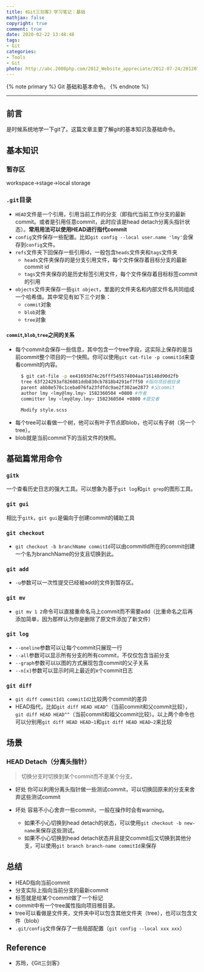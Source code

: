 ```yaml
---
title: 《Git三剑客》学习笔记：基础
mathjax: false
copyright: true
comment: true
date: 2020-02-22 13:48:48
tags:
- Git
categories:
- Tools
- Git
photo: http://abc.2008php.com/2012_Website_appreciate/2012-07-24/20120724143614.jpg
---
```


{% note primary %}
Git 基础和基本命令。
{% endnote %}

<!-- more -->

---

## 前言

是时候系统地学一下git了。这篇文章主要了解git的基本知识及基础命令。

## 基本知识

### 暂存区

workspace->stage->local storage

### `.git`目录

- `HEAD`文件是一个引用，引用当前工作的分支（即指代当前工作分支的最新commit。或者是引用任意commit，此时应该是head detach分离头指针状态）。**常用用法可以使用HEAD进行指代commit**
- `config`文件保存一些配置。比如`git config --local user.name 'lmy'`会保存到`config`文件。
- `refs`文件夹下回保存一些引用id，一般包含`heads`文件夹和`tags`文件夹
  - `heads`文件夹保存的是分支引用文件，每个文件保存着目标分支的最新commit id
  - `tags`文件夹保存的是历史标签引用文件，每个文件保存着目标标签commit的引用
- `objects`文件夹保存一些`git object`，里面的文件夹名和内部文件名共同组成一个哈希值。其中常见有如下三个对象：
  - `commit`对象
  - `blob`对象
  - `tree`对象

#### `commit`,`blob`,`tree`之间的关系

- 每个commit会保存一些信息，其中包含一个tree字段，这实际上保存的是当前commit整个项目的一个快照。你可以使用`git cat-file -p commitId`来查看commit的内容。
  ```bash
    $ git cat-file -p ee41693d74c26fff545574804aa716148d90d2fb
    tree 63f224293af826081ddb830cb7818b4291ef7f50 #指向项目根目录
    parent abb8e578c1ceba076fa23fdfdc9ae2f302ae2877 #父commit
    author lmy <lmy@lmy.lmy> 1582360504 +0800 #作者
    committer lmy <lmy@lmy.lmy> 1582360504 +0800 #提交者

    Modify style.scss

  ```
- 每个tree可以看做一个树，他可以有叶子节点即blob，也可以有子树（另一个tree）。
- blob就是当前commit下的当前文件的快照。

## 基础篇常用命令

### `gitk`

一个查看历史日志的强大工具。可以想象为基于`git log`和`git grep`的图形工具。

### `git gui`

相比于`gitk`，`git gui`是偏向于创建commit的辅助工具

### `git checkout`

- `git checkout -b branchName commitId`可以由commitId所在的commit创建一个名为branchName的分支且切换到此。

### `git add`

- `-u`参数可以一次性提交已经被add的文件到暂存区。

### `git mv`

- `git mv 1 2`命令可以直接重命名马上commit而不需要add（比重命名之后再添加简单，因为那样认为你是删除了原文件添加了新文件）

### `git log`

- `--oneline`参数可以让每个commit只展现一行
- `--all`参数可以显示所有分支的所有commit，不仅仅包含当前分支
- `--graph`参数可以以图的方式展现包含commit的父子关系
- `--n[x]`参数可以显示时间上最近的x个commit日志

### `git diff`

- `git diff commitId1 commitId2`比较两个commit的差异
- HEAD指代，比如`git diff HEAD HEAD^`（当前commit和父commit比较），`git diff HEAD HEAD^^`（当前commit和祖父commit比较）。以上两个命令也可以分别用`git diff HEAD HEAD~1`和`git diff HEAD HEAD~2`来比较

## 场景

### HEAD Detach（分离头指针）
> 切换分支时切换到某个commit而不是某个分支。

- 好处
你可以利用分离头指针做一些测试commit，可以切换回原来的分支来舍弃这些测试commit

- 坏处
容易不小心舍弃一些commit，一般在操作时会有warning。
  - 如果不小心切换到head detach的状态，可以使用`git checkout -b new-name`来保存这些测试。
  - 如果不小心切换到head detach状态并且提交commit后又切换到其他分支，可以使用`git branch branch-name commitId`来保存

## 总结

- HEAD指向当前commit
- 分支实际上指向当前分支的最新commit
- 标签就是给某个commit做了一个标记
- commit中有一个tree属性指向项目根目录。
- tree可以看做是文件夹，文件夹中可以包含其他文件夹（tree），也可以包含文件（blob）
- `.git/config`文件保存了一些局部配置（`git config --local xxx xxx`）

## Reference

- 苏玲，《Git三剑客》